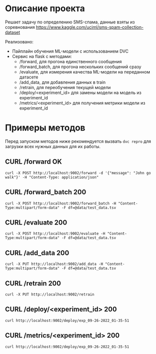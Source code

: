 # Описание проекта
Решает задачу по определению SMS-спама, данные взяты из соревнования https://www.kaggle.com/uciml/sms-spam-collection-dataset

Реализовано:
- Пайплайн обучения ML-модели с использованием DVC
- Сервис на flask с методами:
    - /forward, для прогона единственного сообщения
    - /forward_batch, для прогона нескольких сообщений сразу
    - /evaluate, для измерения качества ML-модели на переданном датасете
    - /add_data, для добавления данных в train
    - /retrain, для переобучения текущей модели
    - /deploy/<experiment_id> для замены модели на модель из experiment_id
    - /metrics/<experiment_id> для получения метрики модели из experiment_id

# Примеры методов

Перед запуском методов ниже рекомендуется вызвать `dvc repro` для загрузки всех нужных данных для их работы.

## CURL /forward OK
`curl -X POST http://localhost:9002/forward -d '{"message": "John go walk"}' -H "Content-Type: application/json"`

## CURL /forward_batch 200
`curl -X POST http://localhost:9002/forward_batch -H "Content-Type:multipart/form-data" -F df=@data/test_data.tsv`

## CURL /evaluate 200
`curl -X POST http://localhost:9002/evaluate -H "Content-Type:multipart/form-data" -F df=@data/test_data.tsv`

## CURL /add_data 200
`curl -X PUT http://localhost:9002/add_data -H "Content-Type:multipart/form-data" -F df=@data/test_data.tsv`

## CURL /retrain 200
`curl -X PUT http://localhost:9002/retrain`

## CURL /deploy/<experiment_id> 200
`curl http://localhost:9002/deploy/exp_09-26-2022_01-35-51`

## CURL /metrics/<experiment_id> 200
`curl http://localhost:9002/deploy/exp_09-26-2022_01-35-51`